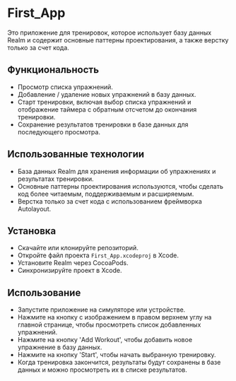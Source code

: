 # First_App


Это приложение для тренировок, которое использует базу данных Realm и содержит основные паттерны проектирования, а также верстку только за счет кода.

## Функциональность
- Просмотр списка упражнений.
- Добавление / удаление новых упражнений в базу данных.
- Старт тренировки, включая выбор списка упражнений и отображение таймера с обратным отсчетом до окончания тренировки.
- Сохранение результатов тренировки в базе данных для последующего просмотра.

## Использованные технологии
- База данных Realm для хранения информации об упражнениях и результатах тренировки.
- Основные паттерны проектирования используются, чтобы сделать код более читаемым, поддерживаемым и расширяемым.
- Верстка только за счет кода с использованием фреймворка Autolayout.

## Установка
- Скачайте или клонируйте репозиторий.
- Откройте файл проекта `First_App.xcodeproj` в Xcode.
- Установите Realm через CocoaPods.
- Синхронизируйте проект в Xcode.

## Использование
- Запустите приложение на симуляторе или устройстве.
- Нажмите на кнопку с изображением в правом верхнем углу на главной странице, чтобы просмотреть список добавленных упражнений.
- Нажмите на кнопку 'Add Workout', чтобы добавить новое упражнение в базу данных.
- Нажмите на кнопку 'Start', чтобы начать выбранную тренировку.
- Когда тренировка закончится, результаты будут сохранены в базе данных и можно просмотреть их в списке результатов.

